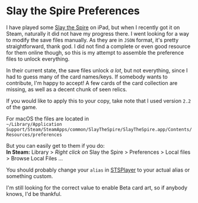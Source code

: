 # Slay the Spire Preferences

I have played some [Slay the Spire](https://store.steampowered.com/app/646570/Slay_the_Spire/) on iPad, but when I recently got it on Steam, naturally it did not have my progress there. I went looking for a way to modify the save files manually. As they are in `JSON` format, it's pretty straightforward, thank god. I did not find a complete or even good resource for them online though, so this is my attempt to assemble the preference files to unlock everything.

In their current state, the save files unlock *a lot*, but not everything, since I had to guess many of the card names/keys. If somebody wants to contribute, I'm happy to accept! A few cards of the card collection are missing, as well as a decent chunk of seen relics.

If you would like to apply this to your copy, take note that I used version `2.2` of the game.

For macOS the files are located in  
`~/Library/Application Support/Steam/SteamApps/common/SlayTheSpire/SlayTheSpire.app/Contents/Resources/preferences`

But you can easily get to them if you do:  
**In Steam:** Library > *Right click on* Slay the Spire > Preferences > Local files > Browse Local Files …

You should probably change your `alias` in [STSPlayer](/STSPlayer#L2) to your actual alias or something custom.

I'm still looking for the correct value to enable Beta card art, so if anybody knows, I'd be thankful.
